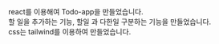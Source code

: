 react를 이용해여 Todo-app을 만들었습니다. <br>
할 일을 추가하는 기능, 할일 과 다한일 구분하는 기능을 만들었습니다. <br>
css는 tailwind를 이용하여 만들었습니다.
